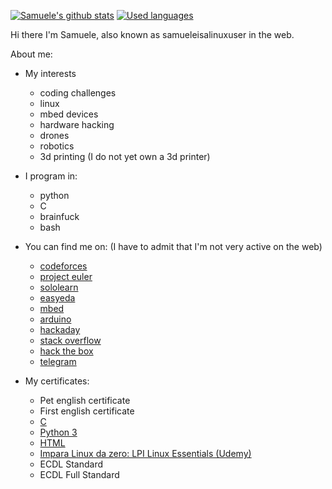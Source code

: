 [![Samuele's github stats](https://github-readme-stats.vercel.app/api?username=samueleisalinuxuser?count_private=true)](https://github.com/anuraghazra/github-readme-stats)
[![Used languages](https://github-readme-stats.vercel.app/api/top-langs/?username=samueleisalinuxuser)](https://github.com/anuraghazra/github-readme-stats)

Hi there I'm Samuele, also known as samueleisalinuxuser in the web.

About me:

* My interests

  * coding challenges
  * linux
  * mbed devices
  * hardware hacking
  * drones
  * robotics
  * 3d printing (I do not yet own a 3d printer)

* I program in:

  * python
  * C
  * brainfuck
  * bash


* You can find me on: (I have to admit that I'm not very active on the web)

  * [codeforces](https://codeforces.com/profile/samueleisalinuxuser)
  * [project euler]()
  * [sololearn](https://www.sololearn.com/Profile/19920923)
  * [easyeda](https://easyeda.com/samueleisalinuxuser)
  * [mbed](https://os.mbed.com/users/samueleisalinuxuser)
  * [arduino]()
  * [hackaday](https://www.hackaday.io/samueleisalinuxuser)
  * [stack overflow](https://stackoverflow.com/users/14782088/samueleisalinuxuser)
  * [hack the box](https://www.hackthebox.eu/profile/466771)
  * [telegram](https://t.me/samueleisalinuxuser)

* My certificates:

  * Pet english certificate
  * First english certificate
  * [C](https://www.sololearn.com/Certificate/1089-19920923/pdf)
  * [Python 3](https://www.sololearn.com/Certificate/1073-19920923/pdf)
  * [HTML](https://www.sololearn.com/Certificate/1014-19920923/pdf)
  * [Impara Linux da zero: LPI Linux Essentials (Udemy)](https://udemy-certificate.s3.amazonaws.com/pdf/UC-6ba05ac4-f968-48e4-a191-ada816610033.pdf)
  * ECDL Standard
  * ECDL Full Standard
